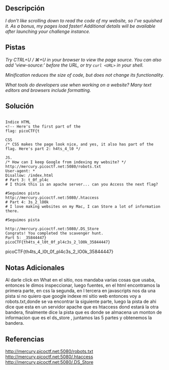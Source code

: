 
## Descripción

*I don't like scrolling down to read the code of my website, so I've squished it. As a bonus, my pages load faster!
Additional details will be available after launching your challenge instance.*
## Pistas

*Try CTRL+U / ⌘+U in your browser to view the page source. You can also add 'view-source:' before the URL, or try `curl <URL>` in your shell.*

*Minification reduces the size of code, but does not change its functionality.*

*What tools do developers use when working on a website? Many text editors and browsers include formatting.*
## Solución

```

Indice HTML
<!-- Here's the first part of the
flag: picoCTF{t

CSS
/* CSS makes the page look nice, and yes, it also has part of the flag. Here's part 2: h4ts_4_l0 */

JS.
/* How can I keep Google from indexing my website? */
http://mercury.picoctf.net:5080/robots.txt
User-agent: *
Disallow: /index.html
# Part 3: t_0f_pl4c
# I think this is an apache server... can you Access the next flag?

#Seguimos pista
http://mercury.picoctf.net:5080/.htaccess
# Part 4: 3s_2_lO0k
# I love making websites on my Mac, I can Store a lot of information there.

#Seguimos pista

http://mercury.picoctf.net:5080/.DS_Store
Congrats! You completed the scavenger hunt.
Part 5: _35844447}
picoCTF{th4ts_4_l0t_0f_pl4c3s_2_lO0k_35844447}
```

picoCTF{th4ts_4_l0t_0f_pl4c3s_2_lO0k_35844447}

## Notas Adicionales 

Al darle click en What en el sitio, nos mandaba varias cosas que usaba, entonces le dimos inspeccionar, luego fuentes, en el html encontramos la primera parte, en css la segunda, en l tercera en javascripts nos da una pista si no quiero que google indexe mi sitio web entonces voy a robots.txt,donde se va encontrar la siguiente parte, luego la pista de ahi dice que esta en un servidor apache que es htaccess dond estará la otra bandera, finalmente dice la pista que es donde se almacena un monton de informacion que es el ds_store , juntamos las 5 partes y obtenemos la bandera.
## Referencias 

http://mercury.picoctf.net:5080/robots.txt
http://mercury.picoctf.net:5080/.htaccess
http://mercury.picoctf.net:5080/.DS_Store